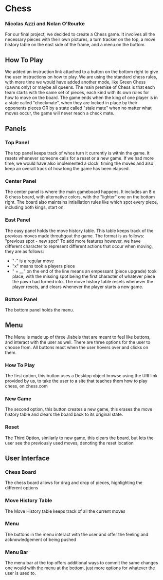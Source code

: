 # Chess
### Nicolas Azzi and Nolan O'Rourke
For our final project, we decided to create a Chess game. It involves all the necessary pieces with their own pictures, a turn tracker on the top, a move history table on the east side of the frame, and a menu on the bottom.
## How To Play
We added an instruction link attached to a button on the bottom right to give the user instructions on how to play. We are using the standard chess rules, with more time we would have added another mode, like Green Chess (pawns only) or maybe all queens. 
The main premise of Chess is that each team starts with the same set of pieces, each kind with its own rules for how to move on the board. The game ends when the king of one player is in a state called "checkmate", when they are locked in place by their opponents pieces OR by a state called "stale mate" when no matter what moves occur, the game will never reach a check mate.


## Panels
### Top Panel
The top panel keeps track of whos turn it currently is within the game. It resets whenever someone calls for a reset or a new game.
If we had more time, we would have also implemented a clock, timing the moves and also keep an overall track of how long the game has been elapsed.

### Center Panel
The center panel is where the main gameboard happens. It includes an 8 x 8 chess board, with alternative colors, with the "lighter" one on the bottom right. The board also maintains intiailiation rules like which spot every piece, including both kings, start on.

### East Panel
The easy panel holds the move history table. This table keeps track of the previous moves made throuhgout the game. The format is as follows: "previous spot - new spot"
To add more features however, we have different character to represent different actions that occur when moving, they are as follows:
* "-" is a regular move
* "x" means took a players piece
* " = __" on the end of the line means an empessant (piece upgrade) took place, with the missing spot being the first character of whatever piece the pawn had turned into.
The move history table resets whenever the player resets, and clears whenever the player starts a new game.

### Bottom Panel
The bottom panel holds the menu. 

## Menu
The Menu is made up of three Jlabels that are meant to feel like buttons, and interact with the user as well. There are three options for the user to choose from. All buttons react when the user hovers over and clicks on them. 
### How To Play
The first option, this button uses a Desktop object browse using the URI link provided by us, to take the user to a site that teaches them how to play chess, on chess.com
### New Game
The second option, this button creates a new game, this erases the move history table and clears the board back to its original state.
### Reset 
The Third Option, similarly to new game, this clears the board, but lets the user see the previously used moves, denoting the reset location

## User Interface
### Chess Board
The chess board allows for drag and drop of pieces, highlighting the different options 
### Move History Table
The Move History table keeps track of all the current moves 
### Menu
The buttons in the menu interact with the user and offer the feeling and acknowledgement of being pushed
### Menu Bar
The menu bar at the top offers additional ways to commit the same changes one would with the menu at the bottom, just more options for whatever the user is used to. 





